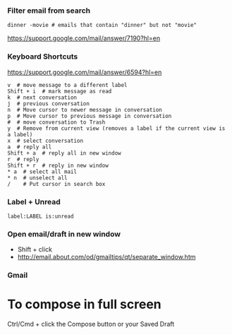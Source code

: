 ### Filter email from search
```
dinner -movie # emails that contain "dinner" but not "movie"
```
https://support.google.com/mail/answer/7190?hl=en

### Keyboard Shortcuts
https://support.google.com/mail/answer/6594?hl=en
```
v  # move message to a different label
Shift + i  # mark message as read
k  # next conversation
j  # previous conversation
n  # Move cursor to newer message in conversation
p  # Move cursor to previous message in conversation
#  # move conversation to Trash
y  # Remove from current view (removes a label if the current view is a label)
x  # select conversation
a  # reply all
Shift + a  # reply all in new window
r  # reply
Shift + r  # reply in new window
* a  # select all mail
* n  # unselect all
/    # Put cursor in search box
```

### Label + Unread
```
label:LABEL is:unread
```

### Open email/draft in new window
* Shift + click
* http://email.about.com/od/gmailtips/qt/separate_window.htm


### Gmail ###
# To compose in full screen
Ctrl/Cmd + click the Compose button or your Saved Draft